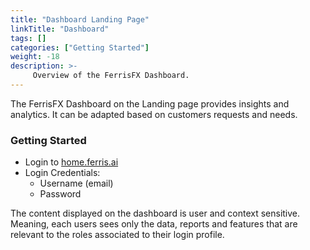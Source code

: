 ```yaml
---
title: "Dashboard Landing Page"
linkTitle: "Dashboard"
tags: [] 
categories: ["Getting Started"]
weight: -18
description: >-
     Overview of the FerrisFX Dashboard.
---
```


The FerrisFX Dashboard on the Landing page provides  insights and analytics. It can be adapted based on customers requests and needs. 

### Getting Started

* Login to [home.ferris.ai](http://home.ferris.ai/)
* Login Credentials: 
  - Username (email)
  - Password

The content displayed on the dashboard is user and context sensitive. Meaning, each users sees only the data, reports and features that are relevant to the roles associated to their login profile.

